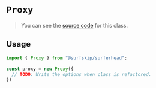 # `Proxy`

> You can see the [source code](../src/proxy/index.ts) for this class.

## Usage

```typescript
import { Proxy } from "@surfskip/surferhead";

const proxy = new Proxy({
  // TODO: Write the options when class is refactored.
})
```

